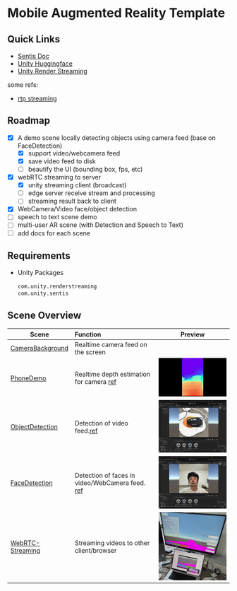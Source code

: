 # Mobile Augmented Reality Template

## Quick Links

* [Sentis Doc](https://docs.unity3d.com/Packages/com.unity.sentis@1.2/manual/create-an-input-tensor.html)
* [Unity Huggingface](https://huggingface.co/unity)
* [Unity Render Streaming](https://docs.unity3d.com/Packages/com.unity.renderstreaming@3.1/manual/index.html)

some refs:
* [rtp streaming](https://blog.csdn.net/qq_44983147/article/details/124276256)

## Roadmap

- [x] A demo scene locally detecting objects using camera feed (base on FaceDetection)
  - [x] support video/webcamera feed
  - [x] save video feed to disk
  - [ ] beautify the UI (bounding box, fps, etc)
- [x] webRTC streaming to server
    - [x] unity streaming client (broadcast)
    - [ ] edge server receive stream and processing
    - [ ] streaming result back to client
- [x] WebCamera/Video face/object detection
- [ ] speech to text scene demo
- [ ] multi-user AR scene (with Detection and Speech to Text)
- [ ] add docs for each scene

## Requirements

* Unity Packages
    ```
    com.unity.renderstreaming
    com.unity.sentis
    ```

## Scene Overview

| Scene                                                    | Function                                                                                                                         | Preview                                                     |
|----------------------------------------------------------|:---------------------------------------------------------------------------------------------------------------------------------|-------------------------------------------------------------|
| [CameraBackground](Assets/Scenes/CameraBackground.unity) | Realtime camera feed on the screen                                                                                               |                                                             |
| [PhoneDemo](Assets/Scenes/PhoneDemo.unity)               | Realtime depth estimation for camera [ref](https://github.com/Unity-Technologies/sentis-samples/tree/main/DepthEstimationSample) | ![image info](./Documentation/main.gif)                     |
| [ObjectDetection](Assets/Scenes/ObjectDetection.unity)   | Detection of video feed.[ref](https://huggingface.co/unity/sentis-YOLOv8n)                                                       | ![object_detection.gif](Documentation/object_detection.gif) |
| [FaceDetection](Assets/Scenes/FaceDetection.unity)       | Detection of faces in video/WebCamera feed. [ref](https://huggingface.co/unity/sentis-blaze-face/tree/main)                      | ![face_detection.gif](Documentation/face_detection.gif)     |
| [WebRTC-Streaming](Assets/Scenes/streaming-test.unity)   | Streaming videos to other client/browser                                                                                         | ![img.png](Documentation/streaming.png)                     |
